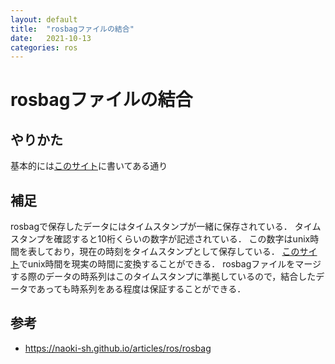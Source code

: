 ```yaml
---
layout: default
title:  "rosbagファイルの結合"
date:   2021-10-13
categories: ros
---
```


# rosbagファイルの結合

## やりかた
基本的には[このサイト](https://naoki-sh.github.io/articles/ros/rosbag)に書いてある通り

## 補足
rosbagで保存したデータにはタイムスタンプが一緒に保存されている．
タイムスタンプを確認すると10桁くらいの数字が記述されている．
この数字はunix時間を表しており，現在の時刻をタイムスタンプとして保存している．
[このサイト](https://keisan.casio.jp/exec/system/1526004418)でunix時間を現実の時間に変換することができる．
rosbagファイルをマージする際のデータの時系列はこのタイムスタンプに準拠しているので，結合したデータであっても時系列をある程度は保証することができる．

## 参考
- https://naoki-sh.github.io/articles/ros/rosbag
